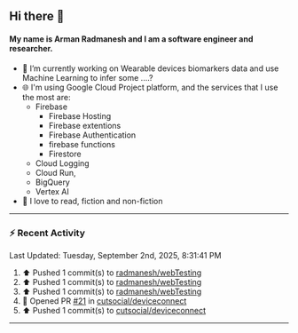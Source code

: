 ## Hi there 👋

#### My name is Arman Radmanesh and I am a software engineer and researcher.

- 🔭 I’m currently working on Wearable devices biomarkers data and use Machine Learning to infer some ....?
- 🌐 I'm using Google Cloud Project platform, and the services that I use the most are:
  - Firebase
     - Firebase Hosting
     - Firebase extentions 
     - Firebase Authentication
     - firebase functions
     - Firestore
  - Cloud Logging
  - Cloud Run,
  - BigQuery
  - Vertex AI
- 📖 I love to read, fiction and non-fiction

---

### :zap: Recent Activity

<!--START_SECTION:activity-->
<!--END_SECTION:activity-->

<!--RECENT_ACTIVITY:last_update-->
Last Updated: Tuesday, September 2nd, 2025, 8:31:41 PM
<!--RECENT_ACTIVITY:last_update_end-->

<!--RECENT_ACTIVITY:start-->
1. ⬆️ Pushed 1 commit(s) to [radmanesh/webTesting](https://github.com/radmanesh/webTesting)
2. ⬆️ Pushed 1 commit(s) to [radmanesh/webTesting](https://github.com/radmanesh/webTesting)
3. ⬆️ Pushed 1 commit(s) to [radmanesh/webTesting](https://github.com/radmanesh/webTesting)
4. 💪 Opened PR [#21](https://github.com/cutsocial/deviceconnect/pull/21) in [cutsocial/deviceconnect](https://github.com/cutsocial/deviceconnect)
5. ⬆️ Pushed 1 commit(s) to [cutsocial/deviceconnect](https://github.com/cutsocial/deviceconnect)
<!--RECENT_ACTIVITY:end-->

---

<!--
**radmanesh/radmanesh** is a ✨ _special_ ✨ repository because its `README.md` (this file) appears on your GitHub profile.

Here are some ideas to get you started:

- 🔭 I’m currently working on ...
- 🌱 I’m currently learning ...
- 👯 I’m looking to collaborate on ...
- 🤔 I’m looking for help with ...
- 💬 Ask me about ...
- 📫 How to reach me: ...
- 😄 Pronouns: ...
- ⚡ Fun fact: ...
-->
